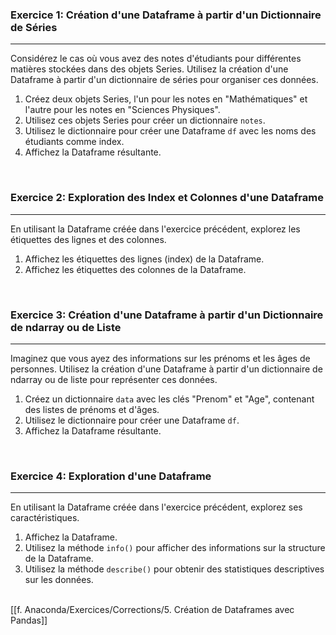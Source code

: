 ### Exercice 1: Création d'une Dataframe à partir d'un Dictionnaire de Séries

---

Considérez le cas où vous avez des notes d'étudiants pour différentes matières stockées dans des objets Series. Utilisez la création d'une Dataframe à partir d'un dictionnaire de séries pour organiser ces données.

1. Créez deux objets Series, l'un pour les notes en "Mathématiques" et l'autre pour les notes en "Sciences Physiques".
2. Utilisez ces objets Series pour créer un dictionnaire `notes`.
3. Utilisez le dictionnaire pour créer une Dataframe `df` avec les noms des étudiants comme index.
4. Affichez la Dataframe résultante.

<br>

### Exercice 2: Exploration des Index et Colonnes d'une Dataframe

---

En utilisant la Dataframe créée dans l'exercice précédent, explorez les étiquettes des lignes et des colonnes.

1. Affichez les étiquettes des lignes (index) de la Dataframe.
2. Affichez les étiquettes des colonnes de la Dataframe.

<br>

### Exercice 3: Création d'une Dataframe à partir d'un Dictionnaire de ndarray ou de Liste

---

Imaginez que vous ayez des informations sur les prénoms et les âges de personnes. Utilisez la création d'une Dataframe à partir d'un dictionnaire de ndarray ou de liste pour représenter ces données.

1. Créez un dictionnaire `data` avec les clés "Prenom" et "Age", contenant des listes de prénoms et d'âges.
2. Utilisez le dictionnaire pour créer une Dataframe `df`.
3. Affichez la Dataframe résultante.

<br>

### Exercice 4: Exploration d'une Dataframe

---

En utilisant la Dataframe créée dans l'exercice précédent, explorez ses caractéristiques.

1. Affichez la Dataframe.
2. Utilisez la méthode `info()` pour afficher des informations sur la structure de la Dataframe.
3. Utilisez la méthode `describe()` pour obtenir des statistiques descriptives sur les données.


<br>
[[f. Anaconda/Exercices/Corrections/5. Création de Dataframes avec Pandas]]